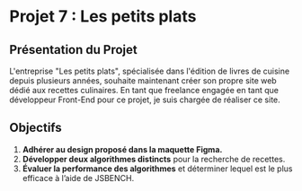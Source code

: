 # Projet 7 : Les petits plats

## Présentation du Projet

L'entreprise "Les petits plats", spécialisée dans l'édition de livres de cuisine depuis plusieurs années, souhaite maintenant créer son propre site web dédié aux recettes culinaires. En tant que freelance engagée en tant que développeur Front-End pour ce projet, je suis chargée de réaliser ce site.

## Objectifs

1. **Adhérer au design proposé dans la maquette Figma.**
2. **Développer deux algorithmes distincts** pour la recherche de recettes.
3. **Évaluer la performance des algorithmes** et déterminer lequel est le plus efficace à l’aide de JSBENCH.


